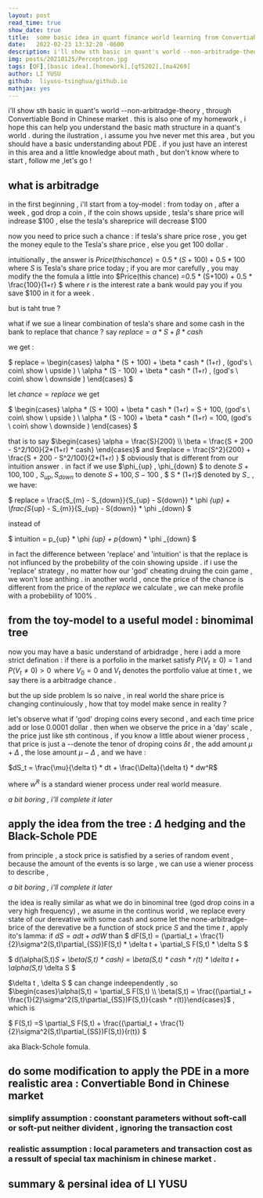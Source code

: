 ```yaml
---
layout: post
read_time: true
show_date: true
title:  some basic idea in quant finance world learning from Convertiable Bond in Chinese market .
date:   2022-02-23 13:32:20 -0600
description: i'll show sth basic in quant's world --non-arbitradge-theory , through Convertiable Bond in Chinese market . this is also one of my homework , i hope this can help you understand the basic math structure in a quant's world . during the ilustration , i assume you hve never met this area , but you should have a basic understanding about PDE . if you just have an interest in this area and a little knowledge about math , but don't know where to start , follow me ,let's go !
img: posts/20210125/Perceptron.jpg 
tags: [QF],[basic idea],[homework],[qf5202],[ma4269]
author: LI YUSU
github:  liyusu-tsinghua/github.io
mathjax: yes
---
```


i'll show sth basic in quant's world --non-arbitradge-theory , through Convertiable Bond in Chinese market . this is also one of my homework , i hope this can help you understand the basic math structure in a quant's world . during the ilustration , i assume you hve never met this area , but you should have a basic understanding about PDE . if you just have an interest in this area and a little knowledge about math , but don't know where to start , follow me ,let's go !


## what is arbitradge

in the first beginning , i'll start from a toy-model : from today on , after a week , god drop a coin , if the coin shows upside , tesla's share price will indrease \$100 , else the tesla's shareprice will decrease \$100

now you need to price such a chance : if tesla's share price rose , you get the money equle to the Tesla's share price , else you get 100 dollar .

intuitionally , the answer is $Price(this chance) = 0.5 * (S + 100) + 0.5 * 100$ where $S$ is Tesla's share price today ; if you are mor carefully , you may modify the the fomula a little into $Price(this chance) =0.5 * (S+100) + 0.5 * \frac{100}{1+r} $ where $r$ is the interest rate a bank would pay you if you save \$100 in it for a week . 

but is taht true ? 

what if we sue a linear combination of tesla's share and some cash in the bank to replace that chance ? say $replace = \alpha * S + \beta * cash$

we get :

$
replace =
\begin{cases}
\alpha * (S + 100) + \beta * cash * (1+r) , (god's \ coin\  show \ upside ) \\
\alpha * (S - 100) + \beta * cash * (1+r) , (god's \ coin\  show \ downside )
\end{cases}
$

let $chance = replace$ we get 

$
\begin{cases}
\alpha * (S + 100) + \beta * cash * (1+r) = S + 100, (god's \ coin\  show \ upside ) \\
\alpha * (S - 100) + \beta * cash * (1+r) = 100, (god's \ coin\  show \ downside )
\end{cases}
$

that is to say $\begin{cases} \alpha = \frac{S}{200} \\ \beta = \frac{S + 200 - S^2/100}{2*(1+r) * cash} \end{cases}$ and $replace = \frac{S^2}{200} + \frac{S + 200 - S^2/100}{2*(1+r) } $ obviously that is different from our intuition answer . in fact if we use $\phi_{up} , \phi_{down} $ to denote $S+100 , 100$ , $S_{up} , S_{down}$ to denote $S+100,S-100$ , $ S * (1+r)$ denoted by $S_{-}$ , we have:

$
replace = \frac{S_{m} - S_{down}}{S_{up} - S{down}} * \phi _{up} + \frac{S_{up} - S_{m}}{S_{up} - S{down}} * \phi _{down}
$

instead of 

$
intuition = p_{up} * \phi _{up} +  p_{down} * \phi _{down}
$

in fact the difference between 'replace' and 'intuition' is that the replace is not influnced by the probebility of the coin showing upside . if i use the 'replace' strategy , no matter how our 'god' cheating druing the coin game , we won't lose anthing . in another world , once the price of the chance is different from the price of the $replace$ we calculate , we can meke profile with a probebility of 100% .



## from the toy-model to a useful model : binomimal tree

now you may have a basic understand of arbidradge , here i add a more strict defination : 
if there is a porfolio in the market satisfy $P(V_{t}\geq 0)=1{\text{ and }}P(V_{t}\neq 0)>0\,$ where $V_{0}=0$ and $V_{t}$ denotes the portfolio value at time t , we say there is a arbitradge chance .

but the up side problem ls so naive , in real world the share price is changing continuiously , how that toy model make sence in reality ?

let's observe what if 'god' droping coins every second , and each time price add or lose 0.0001 dollar . then when we observe the price in a 'day' scale , the price just like sth continous , if you know a little about wiener process , that price is just a  --denote the tenor of droping coins $\delta t$ , the add amount $\mu + \Delta$ , the lose amount $\mu - \Delta$ , and we have :

$dS_t = \frac{\mu}{\delta t} * dt + \frac{\Delta}{\delta t} * dw^R$

where $w^R$ is a standard wiener process under real world measure. 

*a bit boring , i'll complete it later*



## apply the idea from the tree : $\Delta$ hedging and the Black-Schole PDE

from principle , a stock price is satisfied by a series of random event , because the amount of the events is so large , we can use a wiener process to describe , 

*a bit boring , i'll complete it later*

the idea is really similar as what we do in binominal tree (god drop coins in a very high frequency) , we asume in the continus world , we replace every state of our derevative with some cash and some let the none-arbitradge-brice of the derevative be a function of stock price $S$ and the time $t$ , apply ito's lamma:
if $dS = adt + \sigma dW$ than
$
dF(S,t) = (\partial_t + \frac{1}{2}\sigma^2(S,t)\partial_{SS})F(S,t) * \delta t + \partial_S F(S,t) * \delta S
$

$
d(\alpha(S,t)*S + \beta(S,t) * cash) = \beta(S,t) * cash * r(t) * \delta t + \alpha(S,t)* \delta S 
$

$\delta t , \delta S $ can change indeependently , so $\begin{cases}\alpha(S,t) = \partial_S F(S,t)  \\ \beta(S,t) = \frac{(\partial_t + \frac{1}{2}\sigma^2(S,t)\partial_{SS})F(S,t)}{cash * r(t)}\end{cases}$ , which is 

$
F(S,t) =S \partial_S F(S,t) +  \frac{(\partial_t + \frac{1}{2}\sigma^2(S,t)\partial_{SS})F(S,t)}{r(t)}
$

aka Black-Schole fomula. 

## do some modification to apply the PDE in a more realistic area : Convertiable Bond in Chinese market

### simplify assumption : coonstant parameters without soft-call or soft-put neither divident , ignoring the transaction cost

### realistic assumption : local parameters and transaction cost as a ressult of special tax machinism in chinese market .

## summary & persinal idea of LI YUSU













































